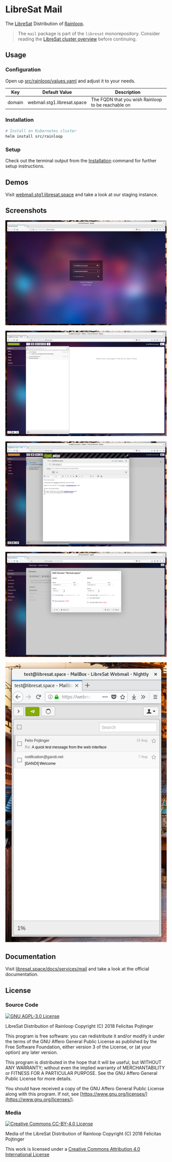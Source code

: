 # LibreSat Mail

The [LibreSat](https://libresat.space/) Distribution of [Rainloop](https://www.rainloop.net/).

> The `mail` package is part of the `libresat` monorepository. Consider reading the [LibreSat cluster overview](https://libresat.space/docs/cluster.html) before continuing.

## Usage

### Configuration

Open up [src/rainloop/values.yaml](src/rainloop/values.yaml) and adjust it to your needs.

| Key    | Default Value               | Description                                        |
| ------ | --------------------------- | -------------------------------------------------- |
| domain | webmail.stg1.libresat.space | The FQDN that you wish Rainloop to be reachable on |

### Installation

```bash
# Install on Kubernetes cluster
helm install src/rainloop
```

### Setup

Check out the terminal output from the [Installation](#Installation) command for further setup instructions.

## Demos

Visit [webmail.stg1.libresat.space](https://webmail.stg1.libresat.space) and take a look at our staging instance.

## Screenshots

![Login](screenshots/login.png)

![Dashboard](screenshots/dashboard.png)

![Composer](screenshots/composer.png)

![Settings](screenshots/settings.png)

![Mobile Dashboard](screenshots/dashboard-mobile.png)

## Documentation

Visit [libresat.space/docs/services/mail](https://libresat.space/docs/services/mail.html) and take a look at the official documentation.

## License

### Source Code

[![GNU AGPL-3.0 License](https://www.gnu.org/graphics/agplv3-155x51.png)](https://www.gnu.org/licenses/agpl.html)

LibreSat Distribution of Rainloop
Copyright (C) 2018 Felicitas Pojtinger

This program is free software: you can redistribute it and/or modify it under the terms of the GNU Affero General Public License as published by the Free Software Foundation, either version 3 of the License, or (at your option) any later version.

This program is distributed in the hope that it will be useful, but WITHOUT ANY WARRANTY; without even the implied warranty of MERCHANTABILITY or FITNESS FOR A PARTICULAR PURPOSE. See the GNU Affero General Public License for more details.

You should have received a copy of the GNU Affero General Public License along with this program. If not, see [https://www.gnu.org/licenses/](https://www.gnu.org/licenses/).

### Media

[![Creative Commons CC-BY-4.0 License](https://i.creativecommons.org/l/by/4.0/88x31.png)](https://creativecommons.org/licenses/by/4.0/)

Media of the LibreSat Distribution of Rainloop
Copyright (C) 2018 Felicitas Pojtinger

This work is licensed under a [Creative Commons Attribution 4.0 International License](https://creativecommons.org/licenses/by/4.0/)
